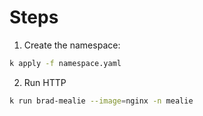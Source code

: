 # Steps
1. Create the namespace:
  ```sh
  k apply -f namespace.yaml
  ```
2. Run HTTP
  ```sh
  k run brad-mealie --image=nginx -n mealie
  ```
